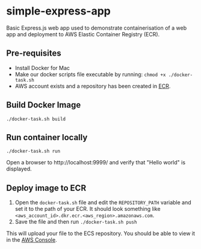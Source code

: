 # simple-express-app
Basic Express.js web app used to demonstrate containerisation of a web app and deployment to AWS Elastic Container Registry (ECR).

## Pre-requisites
- Install Docker for Mac
- Make our docker scripts file executable by running: `chmod +x ./docker-task.sh`
- AWS account exists and a repository has been created in [ECR](https://console.aws.amazon.com/ecs/home#/repositories).

## Build Docker Image
```
./docker-task.sh build
```

## Run container locally
```
./docker-task.sh run
```
Open a browser to http://localhost:9999/ and verify that "Hello world" is displayed.

## Deploy image to ECR
1. Open the `docker-task.sh` file and edit the `REPOSITORY_PATH` variable and set it to the path of your ECR. It should look something like `<aws_account_id>.dkr.ecr.<aws_region>.amazonaws.com`.
2. Save the file and then run `./docker-task.sh push`

This will upload your file to the ECS repository. You should be able to view it in the [AWS Console](https://console.aws.amazon.com/ecs/home#/repositories).

